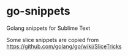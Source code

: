# go-snippets
Golang snippets for Sublime Text

Some slice snippets are copied from https://github.com/golang/go/wiki/SliceTricks
